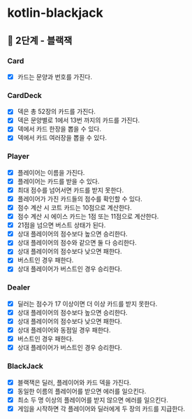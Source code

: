 # kotlin-blackjack

## 🚀 2단계 - 블랙잭

### Card
- [x] 카드는 문양과 번호를 가진다.

### CardDeck
- [x] 덱은 총 52장의 카드를 가진다.
- [x] 덱은 문양별로 1에서 13번 까지의 카드를 가진다.
- [x] 덱에서 카드 한장을 뽑을 수 있다.
- [x] 덱에서 카드 여러장을 뽑을 수 있다.

### Player
- [x] 플레이어는 이름을 가진다.
- [x] 플레이어는 카드를 받을 수 있다.
- [x] 최대 점수를 넘어서면 카드를 받지 못한다.
- [x] 플레이어가 가진 카드들의 점수를 확인할 수 있다.
- [x] 점수 계산 시 코트 카드는 10점으로 계산한다.
- [x] 점수 계산 시 에이스 카드는 1점 또는 11점으로 계산한다.
- [x] 21점을 넘으면 버스트 상태가 된다.
- [x] 상대 플레이어의 점수보다 높으면 승리한다.
- [x] 상대 플레이어의 점수와 같으면 둘 다 승리한다.
- [x] 상대 플레이어의 점수보다 낮으면 패한다.
- [x] 버스트인 경우 패한다.
- [x] 상대 플레이어가 버스트인 경우 승리한다.

### Dealer
- [x] 딜러는 점수가 17 이상이면 더 이상 카드를 받지 못한다.
- [x] 상대 플레이어의 점수보다 높으면 승리한다.
- [x] 상대 플레이어의 점수보다 낮으면 패한다.
- [x] 상대 플레이어와 동점일 경우 패한다.
- [x] 버스트인 경우 패한다.
- [x] 상대 플레이어가 버스트인 경우 승리한다.

### BlackJack
- [x] 블랙잭은 딜러, 플레이어와 카드 덱을 가진다.
- [x] 동일한 이름의 플레이어를 받으면 에러를 일으킨다.
- [x] 최소 두 명 이상의 플레이어를 받지 않으면 에러를 일으킨다.
- [x] 게임을 시작하면 각 플레이어와 딜러에게 두 장의 카드를 지급한다.

